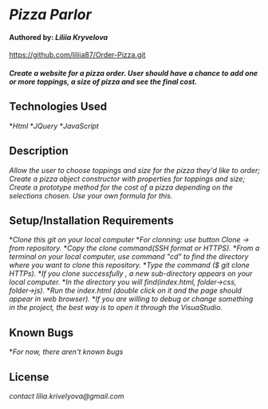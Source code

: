 


# _Pizza Parlor_

#### Authored by: _**Liliia Kryvelova**_

https://github.com/liliia87/Order-Pizza.git

#### _Create a website for a pizza order. User should have a chance to add one or more toppings, a size of pizza and see the final cost._

## Technologies Used
*_Html_
*_JQuery_
*_JavaScript_

## Description

_Allow the user to choose toppings and size for the pizza they'd like to order;_
_Create a pizza object constructor with properties for toppings and size;_
_Create a prototype method for the cost of a pizza depending on the selections chosen. Use your own formula for this._

## Setup/Installation Requirements

*_Clone this git on your local computer_
*_For clonning: use button Clone -> from repository._
*_Copy the clone command(SSH format or HTTPS)._
*_From a terminal on your local computer, use command "cd" to find the directory where you want to clone this repository._
*_Type the command ($ git clone HTTPs)._
*_If you clone successfully , a new sub-directory appears on your local computer._
*_In the directory you will find(index.html, folder->css, folder->js)._
*_Run the index.html (double click on it and the page should appear in web browser)._
*_If you are willing to debug or change something in the project, the best way is to open it through the VisuaStudio._


## Known Bugs

*_For now, there aren't known bugs_

## License

_contact lilia.krivelyova@gmail.com_
